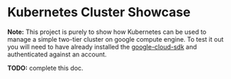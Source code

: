 # Kubernetes Cluster Showcase

**Note:** This project is purely to show how Kubernetes can be used to manage a simple two-tier cluster on google compute engine.  To test it out you will need to have already installed the [google-cloud-sdk](https://cloud.google.com/sdk) and authenticated against an account.

**TODO:** complete this doc.
